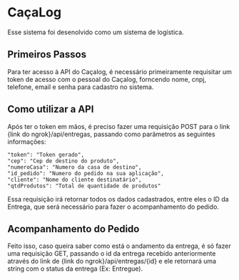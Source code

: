 # CaçaLog

Esse sistema foi desenolvido como um sistema de logística.


## Primeiros Passos

Para ter acesso à API do Caçalog, é necessário primeiramente requisitar um token de acesso com o pessoal do Caçalog, forncendo nome, cnpj, telefone, email e senha para cadastro no sistema.

## Como utilizar a API

Após ter o token em mãos, é preciso fazer uma requisição POST para o link {link do ngrok}/api/entregas, passando como parâmetros as seguintes informações:


    "token": "Token gerado",
    "cep": "Cep de destino do produto",
    "numeroCasa": "Numero da casa de destino",
    "id_pedido": "Numero do pedido na sua aplicação",
    "cliente": "Nome do cliente destinatário",
    "qtdProdutos": "Total de quantidade de produtos"


Essa requisição irá retornar todos os dados cadastrados, entre eles o ID da Entrega, que será necessário para fazer o acompanhamento do pedido.

## Acompanhamento do Pedido

Feito isso, caso queira saber como está o andamento da entrega, é só fazer uma requisição GET, passando o id da entrega recebido anteriormente através do link de {link do ngrok}/api/entregas/{id} e ele retornará uma string com o status da entrega (Ex: Entregue).




